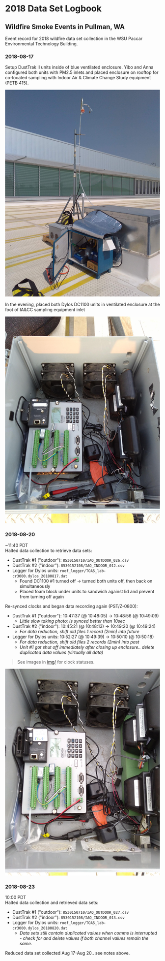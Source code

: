 # 2018 Data Set Logbook

## Wildfire Smoke Events in Pullman, WA

Event record for 2018 wildfire data set collection in the WSU Paccar 
Environmental Technology Building.


### 2018-08-17

Setup DustTrak II units inside of blue ventilated enclosure. Yibo and Anna
configured both units with PM2.5 inlets and placed enclosure on rooftop for
co-located sampling with Indoor Air & Climate Change Study equipment (PETB 415).

![Picture of sampling inlets](img/IMG_20180821_132620.jpg)

In the evening, placed both Dylos DC1100 units in ventilated enclosure at the
foot of IA&CC sampling equipment inlet

![Picture of Dylos unit enclosure](img/IMG_20180817_190506.jpg)


### 2018-08-20

~11:40 PDT  
Halted data collection to retrieve data sets:
  * DustTrak #1 ("outdoor"): `8530150710/IAQ_OUTDOOR_026.csv`
  * DustTrak #2 ("indoor"): `8530152108/IAQ_INDOOR_012.csv`
  * Logger for Dylos units: `roof_logger/TOA5_lab-cr3000.dylos_20180817.dat`
    * Found DC1100 #1 turned off &rarr; turned both units off, then back on
      simultaneously
    * Placed foam block under units to sandwich against lid and prevent from
      turning off again

Re-synced clocks and began data recording again (PST/Z-0800):
  * DustTrak #1 ("outdoor"): 10:47:37 (@ 10:48:05) &rarr; 10:48:56 (@ 10:49:09)
    * *Little slow taking photo; is synced better than 10sec*
  * DustTrak #2 ("indoor"): 10:45:21 (@ 10:48:13) &rarr; 10:49:20 (@ 10:49:24)
    * *For data reduction, shift old files 1 record (2min) into future*
  * Logger for Dylos units: 10:52:27 (@ 10:49:39) &rarr; 10:50:10 (@ 10:50:18)
    * *For data reduction, shift old files 2 records (2min) into past*
    * *Unit #1 got shut off immediately after closing up enclosure.. delete
      duplicated data values (virtually all data)*

> See images in [img/](img/) for clock statuses.

![Photo of revised DC1100 enclosure](img/IMG_20180820_114723.jpg)

### 2018-08-23

10:00 PDT  
Halted data collection and retrieved data sets:
  * DustTrak #1 ("outdoor"): `8530150710/IAQ_OUTDOOR_027.csv`
  * DustTrak #2 ("indoor"): `8530152108/IAQ_INDOOR_013.csv`
  * Logger for Dylos units: `roof_logger/TOA5_lab-cr3000.dylos_20180820.dat`
    * *Data sets still contain duplicated values when comms is interrupted -
      check for and delete values if both channel values remain the same.*

Reduced data set collected Aug 17-Aug 20.. see notes above.

